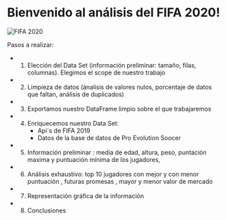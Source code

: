 # Bienvenido al análisis del FIFA 2020!

![FIFA 2020](Imagenes/imagen.png)

Pasos a realizar:

   - 1) Elección del Data Set (información preliminar: tamaño, filas, columnas). Elegimos el scope de nuestro trabajo
   - 2) Limpieza de datos (ánalisis de valores nulos, porcentaje de datos que faltan, análisis de duplicados)
   - 3) Exportamos nuestro DataFrame limpio sobre el que trabajaremos
   - 4) Enriquecemos nuestro Data Set: 
        - Api´s de FIFA 2019
        - Datos de la base de datos de Pro Evolution Soocer
    
- 5) Información preliminar : media de edad, altura, peso, puntación maxima y puntuación mínima de los jugadores, 

- 6) Análisis exhaustivo: top 10 jugadores con mejor y con menor puntuación , futuras promesas , mayor y menor valor de mercado

- 7) Representación gráfica de la información

- 8) Conclusiones






